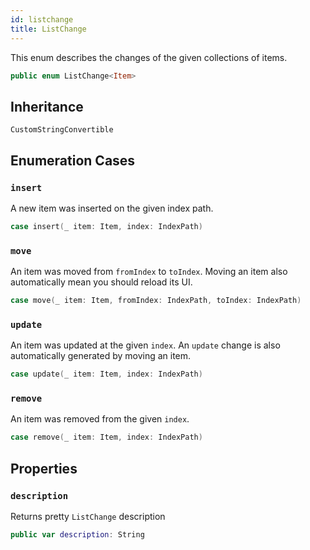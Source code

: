 ```yaml
---
id: listchange 
title: ListChange
--- 
```


This enum describes the changes of the given collections of items.

``` swift
public enum ListChange<Item> 
```

## Inheritance

`CustomStringConvertible`

## Enumeration Cases

### `insert`

A new item was inserted on the given index path.

``` swift
case insert(_ item: Item, index: IndexPath)
```

### `move`

An item was moved from `fromIndex` to `toIndex`. Moving an item also automatically mean you should reload its UI.

``` swift
case move(_ item: Item, fromIndex: IndexPath, toIndex: IndexPath)
```

### `update`

An item was updated at the given `index`. An `update` change is also automatically generated by moving an item.

``` swift
case update(_ item: Item, index: IndexPath)
```

### `remove`

An item was removed from the given `index`.

``` swift
case remove(_ item: Item, index: IndexPath)
```

## Properties

### `description`

Returns pretty `ListChange` description

``` swift
public var description: String 
```

